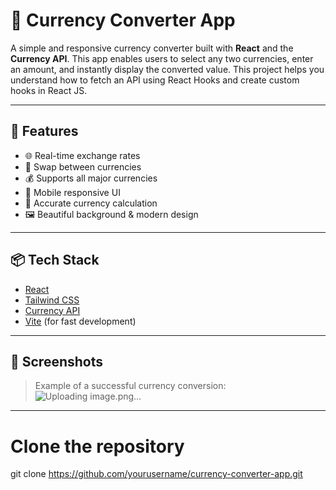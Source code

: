 # 💱 Currency Converter App

A simple and responsive currency converter built with **React** and the **Currency API**. This app enables users to select any two currencies, enter an amount, and instantly display the converted value. This project helps you understand how to fetch an API using React Hooks and create custom hooks in React JS.


---

## 🚀 Features

- 🌐 Real-time exchange rates
- 🔄 Swap between currencies
- 💰 Supports all major currencies
- 📱 Mobile responsive UI
- 🧮 Accurate currency calculation
- 🖼️ Beautiful background & modern design

---

## 📦 Tech Stack

- [React](https://reactjs.org/)
- [Tailwind CSS](https://tailwindcss.com/)
- [Currency API](https://github.com/fawazahmed0/currency-api)
- [Vite](https://vitejs.dev/) (for fast development)

---

## 📸 Screenshots

> Example of a successful currency conversion:
 ![Uploading image.png…]()



---


# Clone the repository
git clone https://github.com/yourusername/currency-converter-app.git


